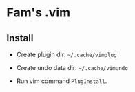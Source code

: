 Fam's .vim
==========

Install
-------

- Create plugin dir: `~/.cache/vimplug`

- Create undo data dir: `~/.cache/vimundo`

- Run vim command `PlugInstall`.

